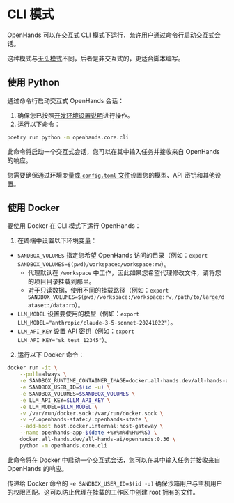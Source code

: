 # CLI 模式

OpenHands 可以在交互式 CLI 模式下运行，允许用户通过命令行启动交互式会话。

这种模式与[无头模式](headless-mode)不同，后者是非交互式的，更适合脚本编写。

## 使用 Python

通过命令行启动交互式 OpenHands 会话：

1. 确保您已按照[开发环境设置说明](https://github.com/All-Hands-AI/OpenHands/blob/main/Development.md)进行操作。
2. 运行以下命令：

```bash
poetry run python -m openhands.core.cli
```

此命令将启动一个交互式会话，您可以在其中输入任务并接收来自 OpenHands 的响应。

您需要确保通过环境变量[或 `config.toml` 文件](https://github.com/All-Hands-AI/OpenHands/blob/main/config.template.toml)设置您的模型、API 密钥和其他设置。

## 使用 Docker

要使用 Docker 在 CLI 模式下运行 OpenHands：

1. 在终端中设置以下环境变量：

- `SANDBOX_VOLUMES` 指定您希望 OpenHands 访问的目录（例如：`export SANDBOX_VOLUMES=$(pwd)/workspace:/workspace:rw`）。
  - 代理默认在 `/workspace` 中工作，因此如果您希望代理修改文件，请将您的项目目录挂载到那里。
  - 对于只读数据，使用不同的挂载路径（例如：`export SANDBOX_VOLUMES=$(pwd)/workspace:/workspace:rw,/path/to/large/dataset:/data:ro`）。
- `LLM_MODEL` 设置要使用的模型（例如：`export LLM_MODEL="anthropic/claude-3-5-sonnet-20241022"`）。
- `LLM_API_KEY` 设置 API 密钥（例如：`export LLM_API_KEY="sk_test_12345"`）。

2. 运行以下 Docker 命令：

```bash
docker run -it \
    --pull=always \
    -e SANDBOX_RUNTIME_CONTAINER_IMAGE=docker.all-hands.dev/all-hands-ai/runtime:0.36-nikolaik \
    -e SANDBOX_USER_ID=$(id -u) \
    -e SANDBOX_VOLUMES=$SANDBOX_VOLUMES \
    -e LLM_API_KEY=$LLM_API_KEY \
    -e LLM_MODEL=$LLM_MODEL \
    -v /var/run/docker.sock:/var/run/docker.sock \
    -v ~/.openhands-state:/.openhands-state \
    --add-host host.docker.internal:host-gateway \
    --name openhands-app-$(date +%Y%m%d%H%M%S) \
    docker.all-hands.dev/all-hands-ai/openhands:0.36 \
    python -m openhands.core.cli
```

此命令将在 Docker 中启动一个交互式会话，您可以在其中输入任务并接收来自 OpenHands 的响应。

传递给 Docker 命令的 `-e SANDBOX_USER_ID=$(id -u)` 确保沙箱用户与主机用户的权限匹配。这可以防止代理在挂载的工作区中创建 root 拥有的文件。